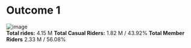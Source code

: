 # Outcome 1
![image](https://github.com/AADITYAPRABALCHAWLA/GOOGLE-DATA-ANALYSIS-CAPSTONE-PROJECT/assets/103323016/71c30205-59bc-4dfa-92d9-0c18ad12263c)<br/>
**Total rides:** 4.15 M
**Total Casual Riders:** 1.82 M / 43.92%
**Total Member Riders** 2.33 M / 56.08%
